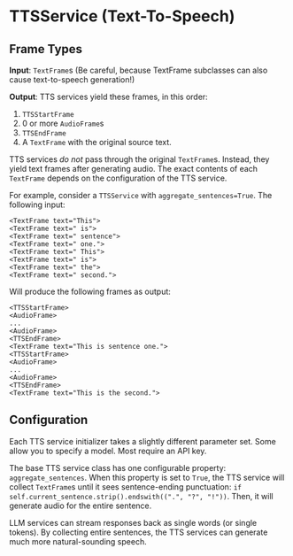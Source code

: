 # TTSService (Text-To-Speech)

## Frame Types

**Input**: `TextFrame`s (Be careful, because TextFrame subclasses can also cause text-to-speech generation!)

**Output**: TTS services yield these frames, in this order:

1. `TTSStartFrame`
2. 0 or more `AudioFrame`s
3. `TTSEndFrame`
4. A `TextFrame` with the original source text.

TTS services _do not_ pass through the original `TextFrame`s. Instead, they yield text frames after generating audio. The exact contents of each `TextFrame` depends on the configuration of the TTS service.

For example, consider a `TTSService` with `aggregate_sentences=True`. The following input:

```
<TextFrame text="This">
<TextFrame text=" is">
<TextFrame text=" sentence">
<TextFrame text=" one.">
<TextFrame text=" This">
<TextFrame text=" is">
<TextFrame text=" the">
<TextFrame text=" second.">
```

Will produce the following frames as output:

```
<TTSStartFrame>
<AudioFrame>
...
<AudioFrame>
<TTSEndFrame>
<TextFrame text="This is sentence one.">
<TTSStartFrame>
<AudioFrame>
...
<AudioFrame>
<TTSEndFrame>
<TextFrame text="This is the second.">
```

## Configuration

Each TTS service initializer takes a slightly different parameter set. Some allow you to specify a model. Most require an API key.

The base TTS service class has one configurable property: `aggregate_sentences`. When this property is set to `True`, the TTS service will collect `TextFrame`s until it sees sentence-ending punctuation: `if self.current_sentence.strip().endswith((".", "?", "!"))`. Then, it will generate audio for the entire sentence.

LLM services can stream responses back as single words (or single tokens). By collecting entire sentences, the TTS services can generate much more natural-sounding speech.